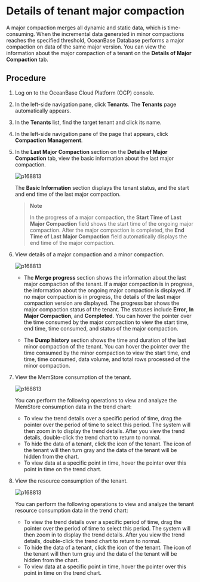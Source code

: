 # Details of tenant major compaction

A major compaction merges all dynamic and static data, which is time-consuming. When the incremental data generated in minor compactions reaches the specified threshold, OceanBase Database performs a major compaction on data of the same major version. You can view the information about the major compaction of a tenant on the **Details of Major Compaction** tab.

## Procedure

1. Log on to the OceanBase Cloud Platform (OCP) console.

2. In the left-side navigation pane, click **Tenants**.
   The **Tenants** page automatically appears.

3. In the **Tenants** list, find the target tenant and click its name.

4. In the left-side navigation pane of the page that appears, click **Compaction Management**.

5. In the **Last Major Compaction** section on the **Details of Major Compaction** tab, view the basic information about the last major compaction.

   ![p168813](https://obbusiness-private.oss-cn-shanghai.aliyuncs.com/doc/img/ocp/%E7%A7%9F%E6%88%B7%E4%BF%A1%E6%81%AF.png)

   The **Basic Information** section displays the tenant status, and the start and end time of the last major compaction.

   > **Note**
   >
   > In the progress of a major compaction, the **Start Time of Last Major Compaction** field shows the start time of the ongoing major compaction. After the major compaction is completed, the **End Time of Last Major Compaction** field automatically displays the end time of the major compaction.

6. View details of a major compaction and a minor compaction.

   ![p168813](https://obbusiness-private.oss-cn-shanghai.aliyuncs.com/doc/img/ocp/%E6%9C%80%E8%BF%91%E4%B8%80%E6%AC%A1%E5%90%88%E5%B9%B6.png)

   * The **Merge progress** section shows the information about the last major compaction of the tenant. If a major compaction is in progress, the information about the ongoing major compaction is displayed. If no major compaction is in progress, the details of the last major compaction version are displayed. The progress bar shows the major compaction status of the tenant. The statuses include **Error**, **In Major Compaction**, and **Completed**.
      You can hover the pointer over the time consumed by the major compaction to view the start time, end time, time consumed, and status of the major compaction.

   * The **Dump history** section shows the time and duration of the last minor compaction of the tenant.
      You can hover the pointer over the time consumed by the minor compaction to view the start time, end time, time consumed, data volume, and total rows processed of the minor compaction.

7. View the MemStore consumption of the tenant.

   ![p168813](https://obbusiness-private.oss-cn-shanghai.aliyuncs.com/doc/img/ocp/%E7%A7%9F%E6%88%B7M%E6%B6%88%E8%80%97.png)

   You can perform the following operations to view and analyze the MemStore consumption data in the trend chart:

   * To view the trend details over a specific period of time, drag the pointer over the period of time to select this period. The system will then zoom in to display the trend details. After you view the trend details, double-click the trend chart to return to normal.
   * To hide the data of a tenant, click the icon of the tenant. The icon of the tenant will then turn gray and the data of the tenant will be hidden from the chart.
   * To view data at a specific point in time, hover the pointer over this point in time on the trend chart.

8. View the resource consumption of the tenant.

   ![p168813](https://obbusiness-private.oss-cn-shanghai.aliyuncs.com/doc/img/ocp/%E7%A7%9F%E6%88%B7%E8%B5%84%E6%BA%90.png)

   You can perform the following operations to view and analyze the tenant resource consumption data in the trend chart:

   * To view the trend details over a specific period of time, drag the pointer over the period of time to select this period. The system will then zoom in to display the trend details. After you view the trend details, double-click the trend chart to return to normal.
   * To hide the data of a tenant, click the icon of the tenant. The icon of the tenant will then turn gray and the data of the tenant will be hidden from the chart.
   * To view data at a specific point in time, hover the pointer over this point in time on the trend chart.
